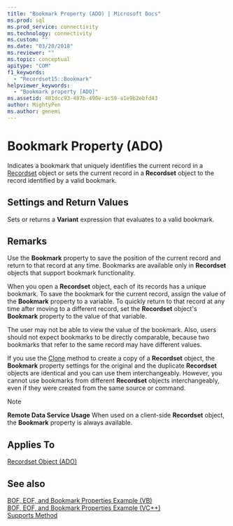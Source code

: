 ```yaml
---
title: "Bookmark Property (ADO) | Microsoft Docs"
ms.prod: sql
ms.prod_service: connectivity
ms.technology: connectivity
ms.custom: ""
ms.date: "03/20/2018"
ms.reviewer: ""
ms.topic: conceptual
apitype: "COM"
f1_keywords: 
  - "Recordset15::Bookmark"
helpviewer_keywords: 
  - "Bookmark property [ADO]"
ms.assetid: 481dcc93-487b-490e-ac58-a1e9b2ebfd43
author: MightyPen
ms.author: genemi
---
```

# Bookmark Property (ADO)
Indicates a bookmark that uniquely identifies the current record in a [Recordset](../../../ado/reference/ado-api/recordset-object-ado.md) object or sets the current record in a **Recordset** object to the record identified by a valid bookmark.  
  
## Settings and Return Values  
 Sets or returns a **Variant** expression that evaluates to a valid bookmark.  
  
## Remarks  
 Use the **Bookmark** property to save the position of the current record and return to that record at any time. Bookmarks are available only in **Recordset** objects that support bookmark functionality.  
  
 When you open a **Recordset** object, each of its records has a unique bookmark. To save the bookmark for the current record, assign the value of the **Bookmark** property to a variable. To quickly return to that record at any time after moving to a different record, set the **Recordset** object's **Bookmark** property to the value of that variable.  
  
 The user may not be able to view the value of the bookmark. Also, users should not expect bookmarks to be directly comparable, because two bookmarks that refer to the same record may have different values.  
  
 If you use the [Clone](../../../ado/reference/ado-api/clone-method-ado.md) method to create a copy of a **Recordset** object, the **Bookmark** property settings for the original and the duplicate **Recordset** objects are identical and you can use them interchangeably. However, you cannot use bookmarks from different **Recordset** objects interchangeably, even if they were created from the same source or command.  
  
> [!NOTE]
>  **Remote Data Service Usage** When used on a client-side **Recordset** object, the **Bookmark** property is always available.  
  
## Applies To  
 [Recordset Object (ADO)](../../../ado/reference/ado-api/recordset-object-ado.md)  
  
## See also  
 [BOF, EOF, and Bookmark Properties Example (VB)](../../../ado/reference/ado-api/bof-eof-and-bookmark-properties-example-vb.md)   
 [BOF, EOF, and Bookmark Properties Example (VC++)](../../../ado/reference/ado-api/bof-eof-and-bookmark-properties-example-vc.md)   
 [Supports Method](../../../ado/reference/ado-api/supports-method.md)
